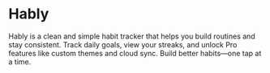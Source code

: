 # Hably
Hably is a clean and simple habit tracker that helps you build routines and stay consistent. Track daily goals, view your streaks, and unlock Pro features like custom themes and cloud sync. Build better habits—one tap at a time.
